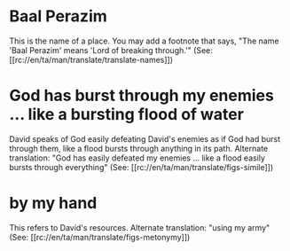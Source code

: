 # Baal Perazim

This is the name of a place. You may add a footnote that says, "The name 'Baal Perazim' means 'Lord of breaking through.'" (See: [[rc://en/ta/man/translate/translate-names]])

# God has burst through my enemies ... like a bursting flood of water

David speaks of God easily defeating David's enemies as if God had burst through them, like a flood bursts through anything in its path. Alternate translation: "God has easily defeated my enemies ... like a flood easily bursts through everything" (See: [[rc://en/ta/man/translate/figs-simile]])

# by my hand

This refers to David's resources. Alternate translation: "using my army" (See: [[rc://en/ta/man/translate/figs-metonymy]])


